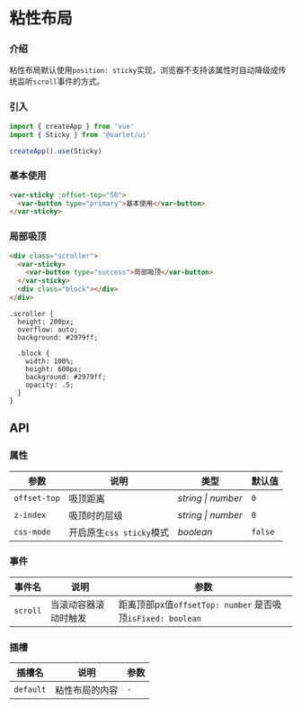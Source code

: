 # 粘性布局

### 介绍
粘性布局默认使用`position: sticky`实现，浏览器不支持该属性时自动降级成传统监听`scroll`事件的方式。

### 引入

```js
import { createApp } from 'vue'
import { Sticky } from '@varlet/ui'

createApp().use(Sticky)
```

### 基本使用

```html
<var-sticky :offset-top="50">
  <var-button type="primary">基本使用</var-button>
</var-sticky>
```

### 局部吸顶

```html
<div class="scroller">
  <var-sticky>
    <var-button type="success">局部吸顶</var-button>
  </var-sticky>
  <div class="block"></div>
</div>
```

```less
.scroller {
  height: 200px;
  overflow: auto;
  background: #2979ff;

  .block {
    width: 100%;
    height: 600px;
    background: #2979ff;
    opacity: .5;
  }
}
```

## API

### 属性

| 参数 | 说明 | 类型 | 默认值 | 
| --- | --- | --- | --- | 
| `offset-top` | 吸顶距离 | _string \| number_ | `0` |
| `z-index` | 吸顶时的层级 | _string \| number_ | `0` |
| `css-mode` | 开启原生`css sticky`模式 | _boolean_ | `false` |

### 事件

| 事件名 | 说明 | 参数 |
| --- | --- | --- |
| `scroll` | 当滚动容器滚动时触发 | 距离顶部px值`offsetTop: number` 是否吸顶`isFixed: boolean` |

### 插槽

| 插槽名 | 说明 | 参数 |
| --- | --- | --- |
| `default` | 粘性布局的内容 | `-` |